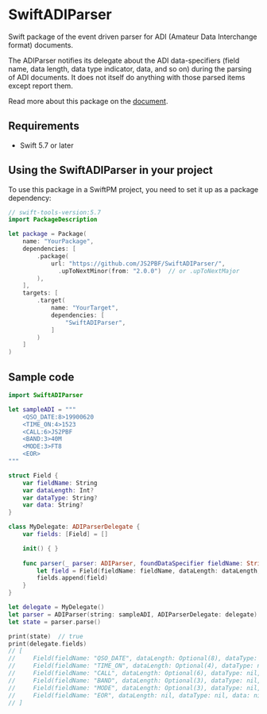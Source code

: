 # SwiftADIParser

Swift package of the event driven parser for ADI (Amateur Data Interchange format) documents.

The ADIParser notifies its delegate about the ADI data-specifiers (field name, data length, data type indicator, data, and so on) during the parsing of ADI documents.
It does not itself do anything with those parsed items except report them.

Read more about this package on the [document](https://js2pbf.github.io/SwiftADIParser/documentation/swiftadiparser/).


## Requirements

- Swift 5.7 or later


## Using the SwiftADIParser in your project

To use this package in a SwiftPM project, you need to set it up as a package dependency:

```swift
// swift-tools-version:5.7
import PackageDescription

let package = Package(
    name: "YourPackage",
    dependencies: [
        .package(
            url: "https://github.com/JS2PBF/SwiftADIParser/",
              .upToNextMinor(from: "2.0.0")  // or .upToNextMajor
        ),
    ],
    targets: [
        .target(
            name: "YourTarget",
            dependencies: [
                "SwiftADIParser",
            ]
        )
    ]
)
```


## Sample code

```swift
import SwiftADIParser

let sampleADI = """
    <QSO_DATE:8>19900620
    <TIME_ON:4>1523
    <CALL:6>JS2PBF
    <BAND:3>40M
    <MODE:3>FT8
    <EOR>
"""

struct Field {
    var fieldName: String
    var dataLength: Int?
    var dataType: String?
    var data: String?
}

class MyDelegate: ADIParserDelegate {
    var fields: [Field] = []

    init() { }
    
    func parser(_ parser: ADIParser, foundDataSpecifier fieldName: String, dataLength: Int?, dataType: String?, data: String?) {
        let field = Field(fieldName: fieldName, dataLength: dataLength, dataType: dataType, data: data)
        fields.append(field)
    }
}

let delegate = MyDelegate()
let parser = ADIParser(string: sampleADI, ADIParserDelegate: delegate)
let state = parser.parse()

print(state)  // true
print(delegate.fields)
// [
//     Field(fieldName: "QSO_DATE", dataLength: Optional(8), dataType: nil, data: Optional("19900620")),
//     Field(fieldName: "TIME_ON", dataLength: Optional(4), dataType: nil, data: Optional("1523")),
//     Field(fieldName: "CALL", dataLength: Optional(6), dataType: nil, data: Optional("JS2PBF")),
//     Field(fieldName: "BAND", dataLength: Optional(3), dataType: nil, data: Optional("40M")),
//     Field(fieldName: "MODE", dataLength: Optional(3), dataType: nil, data: Optional("FT8")),
//     Field(fieldName: "EOR", dataLength: nil, dataType: nil, data: nil)
// ]
```
